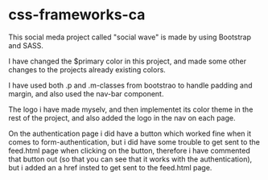 # css-frameworks-ca
This social meda project called "social wave" is made by using Bootstrap and SASS. 

I have changed the $primary color in this project, and made some other changes to the projects already existing colors. 

I have used both .p and .m-classes from bootstrao to handle padding and margin, and also used the nav-bar component. 

The logo i have made myselv, and then implementet its color theme in the rest of the project, and also added the logo in the nav on each page. 

On the authentication page i did have a button which worked fine when it comes to form-authentication, but i did have some trouble to get sent to the feed.html page when clicking on the button, therefore i have commented that button out (so that you can see that it works with the authentication), but i added an a href insted to get sent to the feed.html page. 